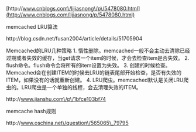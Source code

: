 [http:\/\/www.cnblogs.com\/lijiasnong\/p\/5478080.html](http://www.cnblogs.com/lijiasnong/p/5478080.html)

memcached LRU算法

http:\/\/blog.csdn.net\/fusan2004\/article\/details\/51705904

Memcached的LRU几种策略 1. 惰性删除。memcached一般不会主动去清除已经过期或者失效的缓存，当get请求一个item的时候，才会去检查item是否失效。 2. flush命令。flush命令会将所有的item设置为失效。 3. 创建的时候检查。Memcached会在创建ITEM的时候去LRU的链表尾部开始检查，是否有失效的ITEM，如果没有的话就重新创建。 4. LRU爬虫。memcached默认是关闭LRU爬虫的。LRU爬虫是一个单独的线程，会去清理失效的ITEM。

http:\/\/www.jianshu.com\/p\/1bfce103bf74



memcache hash规则

http:\/\/www.oschina.net\/question\/565065\_79795

